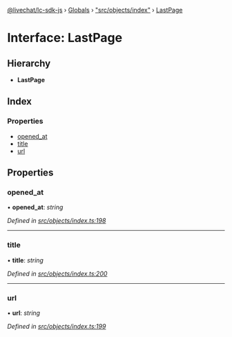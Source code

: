 [@livechat/lc-sdk-js](../README.md) › [Globals](../globals.md) › ["src/objects/index"](../modules/_src_objects_index_.md) › [LastPage](_src_objects_index_.lastpage.md)

# Interface: LastPage

## Hierarchy

* **LastPage**

## Index

### Properties

* [opened_at](_src_objects_index_.lastpage.md#opened_at)
* [title](_src_objects_index_.lastpage.md#title)
* [url](_src_objects_index_.lastpage.md#url)

## Properties

###  opened_at

• **opened_at**: *string*

*Defined in [src/objects/index.ts:198](https://github.com/livechat/lc-sdk-js/blob/ce4846a/src/objects/index.ts#L198)*

___

###  title

• **title**: *string*

*Defined in [src/objects/index.ts:200](https://github.com/livechat/lc-sdk-js/blob/ce4846a/src/objects/index.ts#L200)*

___

###  url

• **url**: *string*

*Defined in [src/objects/index.ts:199](https://github.com/livechat/lc-sdk-js/blob/ce4846a/src/objects/index.ts#L199)*
